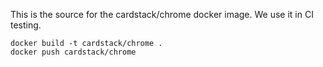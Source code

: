 This is the source for the cardstack/chrome docker image. We use it in CI testing. 

    docker build -t cardstack/chrome .
    docker push cardstack/chrome
